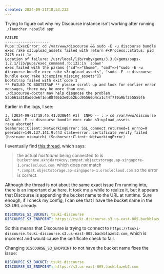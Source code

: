 ```yaml
---
created: 2024-09-21T18:53:23Z
---
```


Trying to figure out why my Discourse instance isn't working after running `./launcher rebuild app`:

```
FAILED
--------------------
Pups::ExecError: cd /var/www/discourse && sudo -E -u discourse bundle exec rake s3:upload_assets failed with return #<Process::Status: pid 2475 exit 1>
Location of failure: /usr/local/lib/ruby/gems/3.3.0/gems/pups-1.2.1/lib/pups/exec_command.rb:132:in `spawn'
exec failed with the params {"cd"=>"$home", "cmd"=>["sudo -E -u discourse bundle exec rake s3:upload_assets", "sudo -E -u discourse bundle exec rake s3:expire_missing_assets"]}
bootstrap failed with exit code 1
** FAILED TO BOOTSTRAP ** please scroll up and look for earlier error messages, there may be more than one.
./discourse-doctor may help diagnose the problem.
53b661a318ad0de6f1ea88f05b3e0b52bcd95560b4ca1c44f7f0a9bf255556f6
```

Earlier in the logs, I see:

```
I, [2024-09-21T18:46:41.038644 #1]  INFO -- : > cd /var/www/discourse && sudo -E -u discourse bundle exec rake s3:upload_assets
rake aborted!
Seahorse::Client::NetworkingError: SSL_connect returned=1 errno=0 peeraddr=149.137.141.9:443 state=error: certificate verify failed (hostname mismatch) (Seahorse::Client::NetworkingError)
```

I eventually find [this thread](https://meta.discourse.org/t/ssl-connect-returned-1-errno-0-peeraddr-162-243-189-2-443-state-error-certificate-verify-failed-hostname-mismatch/269824/17), which says:

> the actual _hostname_ being connected to is `bucketname.axhjdarc4cuy.compat.objectstorage.ap-singapore-1.oraclecloud.com`, which does _not_ match `*.compat.objectstorage.ap-singapore-1.oraclecloud.com` so the error is correct.

Although the thread is not about the same exact issue I'm running into, there is an important clue here. It took me a while to realize it, but it appears that Discourse is appending the bucket name to the URL at runtime. Sure enough, if I check my config, I can see that I have the bucket name in the S3 URL already:

```yaml
DISCOURSE_S3_BUCKET: tsuki-discourse
DISCOURSE_S3_ENDPOINT: https://tsuki-discourse.s3.us-east-005.backblazeb2.com
```

So this means that Discourse is trying to connect to `https://tsuki-discourse.tsuki-discourse.s3.us-east-005.backblazeb2.com`, which is incorrect and would cause the certificate check to fail.

Changing `DISCOURSE_S3_ENDPOINT` to not have the bucket name fixes the issue:

```yaml
DISCOURSE_S3_BUCKET: tsuki-discourse
DISCOURSE_S3_ENDPOINT: https://s3.us-east-005.backblazeb2.com
```
